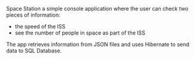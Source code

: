 Space Station
a simple console application where the user can check two pieces of information:
- the speed of the ISS
- see the number of people in space as part of the ISS

The app retrieves information from JSON files and uses Hibernate to send data to SQL Database.
